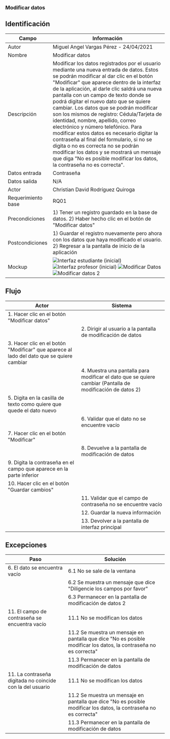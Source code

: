 ### Modificar datos
## Identificación 

| Campo | Información |
|-------|-------|
| Autor | Miguel Angel Vargas Pérez - 24/04/2021 |
| Nombre | Modificar datos |
| Descripción | Modificar los datos registrados por el usuario mediante una nueva entrada de datos. Estos se podrán modificar al dar clic en el botón "Modificar" que aparece dentro de la interfaz de la aplicación, al darle clic saldrá una nueva pantalla con un campo de texto donde se podrá digitar el nuevo dato que se quiere cambiar. Los datos que se podrán modificar son los mismos de registro: Cédula/Tarjeta de identidad, nombre, apellido, correo electrónico y número telefónico. Para modificar estos datos es necesario digitar la contraseña al final del formulario, si no se digita o no es correcta no se podrán modificar los datos y se mostrará un mensaje que diga "No es posible modificar los datos, la contraseña no es correcta".  |
| Datos entrada | Contraseña |
| Datos salida | N/A |
| Actor | Christian David Rodríguez Quiroga |
| Requerimiento base | RQ01 |
| Precondiciones | 1) Tener un registro guardado en la base de datos. 2) Haber hecho clic en el botón de "Modificar datos" |
| Postcondiciones | 1) Guardar el registro nuevamente pero ahora con los datos que haya modificado el usuario. 2) Regresar a la pantalla de inicio de la aplicación |
| Mockup | ![Interfaz estudiante (inicial)](https://user-images.githubusercontent.com/79241017/117558114-c5080f00-b03f-11eb-9807-7bc93d6abbf5.png) ![Interfaz profesor (inicial)](https://user-images.githubusercontent.com/79241017/117558193-c2f28000-b040-11eb-9119-654624707ba9.png) ![Modificar Datos](https://user-images.githubusercontent.com/79241017/115972754-e16f5c00-a515-11eb-9838-ea057b02655f.png) ![Modificar datos 2](https://user-images.githubusercontent.com/79241017/115973379-344b1280-a51a-11eb-8bb7-ce9a9f286728.png)|

## Flujo
| Actor | Sistema |
|-------|-------|
| 1. Hacer clic en el botón "Modificar datos" |  |
|  | 2. Dirigir al usuario a la pantalla de modificación de datos |
| 3. Hacer clic en el botón "Modificar" que aparece al lado del dato que se quiere cambiar  |  |
|  | 4. Muestra una pantalla para modificar el dato que se quiere cambiar (Pantalla de modificación de datos 2) |
| 5. Digita en la casilla de texto como quiere que quede el dato nuevo |  |
|  | 6. Validar que el dato no se encuentre vacío |
| 7. Hacer clic en el botón "Modificar" |  |
|  | 8. Devuelve a la pantalla de modificación de datos |
| 9. Digita la contraseña en el campo que aparece en la parte inferior |  |
| 10. Hacer clic en el botón "Guardar cambios" |  |
|  | 11. Validar que el campo de contraseña no se encuentre vacío |
|  | 12. Guardar la nueva información  |
|  | 13. Devolver a la pantalla de interfaz principal |  



## Excepciones
| Paso | Solución |
|-------|-------|
| 6. El dato se encuentra vacío | 6.1 No se sale de la ventana |
|  | 6.2 Se muestra un mensaje que dice "Diligencie los campos por favor" |
|  | 6.3 Permanecer en la pantalla de modificación de datos 2 |
| 11. El campo de contraseña se encuentra vacío | 11.1 No se modifican los datos |
|  | 11.2 Se muestra un mensaje en pantalla que dice "No es posible modificar los datos, la contraseña no es correcta" |
|  | 11.3 Permanecer en la pantalla de modificación de datos |
| 11. La contraseña digitada no coincide con la del usuario | 11.1 No se modifican los datos |
| | 11.2 Se muestra un mensaje en pantalla que dice "No es posible modificar los datos, la contraseña no es correcta" |
| | 11.3 Permanecer en la pantalla de modificación de datos |

